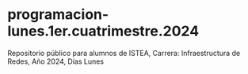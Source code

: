 # programacion-lunes.1er.cuatrimestre.2024
Repositorio público para alumnos de ISTEA, Carrera: Infraestructura de Redes, Año 2024, Días Lunes
